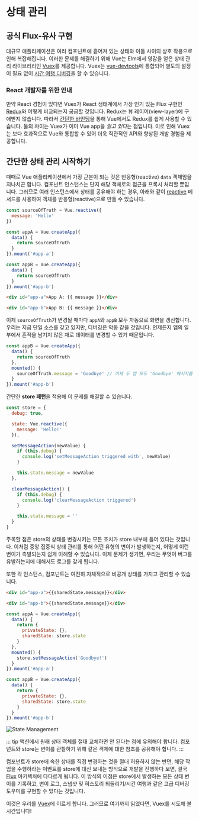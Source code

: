 # 상태 관리

## 공식 Flux-유사 구현

대규모 애플리케이션은 여러 컴포넌트에 흩어져 있는 상태와 이들 사이의 상호 작용으로 인해 복잡해집니다. 이러한 문제를 해결하기 위해 Vue는 Elm에서 영감을 얻은 상태 관리 라이브러리인 [Vuex](https://github.com/vuejs/vuex)를 제공합니다. Vuex는 [vue-devtools](https://github.com/vuejs/vue-devtools)에 통합되어 별도의 설정이 필요 없이 [시간 여행 디버깅](https://raw.githubusercontent.com/vuejs/vue-devtools/master/media/demo.gif)을 할 수 있습니다.

### React 개발자를 위한 안내

만약 React 경험이 있다면 Vuex가 React 생태계에서 가장 인기 있는 Flux 구현인 [Redux](https://github.com/reactjs/redux)와 어떻게 비교되는지 궁금할 것입니다. Redux는 뷰 레이어(view-layer)에 구애받지 않습니다. 따라서 [간단한 바인딩](https://classic.yarnpkg.com/en/packages?q=redux%20vue&p=1)을 통해 Vue에서도 Redux를 쉽게 사용할 수 있습니다. 둘의 차이는 Vuex가 이미 Vue app을 *알고 있다*는 점입니다. 이로 인해 Vuex는 보다 효과적으로 Vue와 통합할 수 있어 더욱 직관적인 API와 향상된 개발 경험을 제공합니다.

## 간단한 상태 관리 시작하기

때때로 Vue 애플리케이션에서 가장 근본이 되는 것은 반응형(reactive) `data` 객체임을 지나치곤 합니다. 컴포넌트 인스턴스는 단지 해당 객체로의 접근을 프록시 처리할 뿐입니다. 그러므로 여러 인스턴스에서 상태를 공유해야 하는 경우, 아래와 같이 [reactive](/guide/reactivity-fundamentals.html#declaring-reactive-state) 메서드를 사용하여 객체를 반응형(reactive)으로 만들 수 있습니다.

```js
const sourceOfTruth = Vue.reactive({
  message: 'Hello'
})

const appA = Vue.createApp({
  data() {
    return sourceOfTruth
  }
}).mount('#app-a')

const appB = Vue.createApp({
  data() {
    return sourceOfTruth
  }
}).mount('#app-b')
```

```html
<div id="app-a">App A: {{ message }}</div>

<div id="app-b">App B: {{ message }}</div>
```

이제 `sourceOfTruth`가 변경될 때마다 `appA`와 `appB` 모두 자동으로 화면을 갱신합니다. 우리는 지금 단일 소스를 갖고 있지만, 디버깅은 악몽 같을 것입니다. 언제든지 앱의 일부에서 흔적을 남기지 않은 채로 데이터를 변경할 수 있기 때문입니다.

```js
const appB = Vue.createApp({
  data() {
    return sourceOfTruth
  },
  mounted() {
    sourceOfTruth.message = 'Goodbye' // 이제 두 앱 모두 'Goodbye' 메시지를 렌더링합니다.
  }
}).mount('#app-b')
```

간단한 **store 패턴**을 적용해 이 문제를 해결할 수 있습니다.

```js
const store = {
  debug: true,

  state: Vue.reactive({
    message: 'Hello!'
  }),

  setMessageAction(newValue) {
    if (this.debug) {
      console.log('setMessageAction triggered with', newValue)
    }

    this.state.message = newValue
  },

  clearMessageAction() {
    if (this.debug) {
      console.log('clearMessageAction triggered')
    }

    this.state.message = ''
  }
}
```

주목할 점은 store의 상태를 변경시키는 모든 조치가 store 내부에 들어 있다는 것입니다. 이처럼 중앙 집중식 상태 관리를 통해 어떤 유형의 변이가 발생하는지, 어떻게 이런 변이가 촉발되는지 쉽게 이해할 수 있습니다. 이제 문제가 생기면, 우리는 무엇이 버그를 유발하는지에 대해서도 로그를 갖게 됩니다.

또한 각 인스턴스, 컴포넌트는 여전히 자체적으로 비공개 상태를 가지고 관리할 수 있습니다.

```html
<div id="app-a">{{sharedState.message}}</div>

<div id="app-b">{{sharedState.message}}</div>
```

```js
const appA = Vue.createApp({
  data() {
    return {
      privateState: {},
      sharedState: store.state
    }
  },
  mounted() {
    store.setMessageAction('Goodbye!')
  }
}).mount('#app-a')

const appB = Vue.createApp({
  data() {
    return {
      privateState: {},
      sharedState: store.state
    }
  }
}).mount('#app-b')
```

![State Management](https://github.com/narusas/docs-next/blob/master/images/state.png?raw=true)

::: tip 액션에서 원래 상태 객체를 절대 교체하면 안 된다는 점에 유의해야 합니다. 컴포넌트와 store는 변이를 관찰하기 위해 같은 객체에 대한 참조를 공유해야 합니다. :::

컴포넌트가 store에 속한 상태를 직접 변경하는 것을 절대 허용하지 않는 반면, 해당 작업을 수행하라는 이벤트를 store에 대신 보내는 방식으로 개발을 진행하다 보면, 결국 [Flux](https://facebook.github.io/flux/) 아키텍처에 다다르게 됩니다. 이 방식의 이점은 store에서 발생하는 모든 상태 변이를 기록하고, 변이 로그, 스냅샷 및 히스토리 되돌리기/시간 여행과 같은 고급 디버깅 도우미를 구현할 수 있다는 것입니다.

이것은 우리를 [Vuex](https://github.com/vuejs/vuex)에 이르게 합니다. 그러므로 여기까지 읽었다면, Vuex를 시도해 볼 시간입니다!
